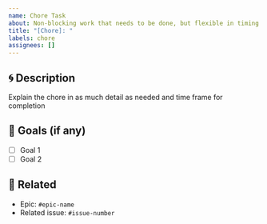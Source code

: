 ```yaml
---
name: Chore Task
about: Non-blocking work that needs to be done, but flexible in timing
title: "[Chore]: "
labels: chore
assignees: []
---
```


## 🌀 Description
Explain the chore in as much detail as needed and time frame for completion

## 🎯 Goals (if any)
- [ ] Goal 1
- [ ] Goal 2

## 🧩 Related
- Epic: `#epic-name`
- Related issue: `#issue-number`
